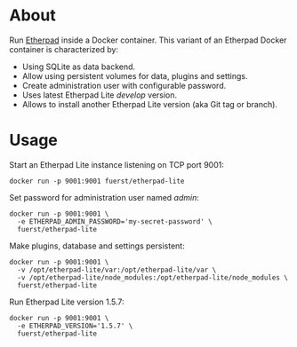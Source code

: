 # About

Run [Etherpad](https://github.com/ether/etherpad-lite) inside a Docker container.
This variant of an Etherpad Docker container is characterized by:

* Using SQLite as data backend.
* Allow using persistent volumes for data, plugins and settings.
* Create administration user with configurable password.
* Uses latest Etherpad Lite _develop_ version.
* Allows to install another Etherpad Lite version (aka Git tag or branch).

# Usage

Start an Etherpad Lite instance listening on TCP port 9001:

```
docker run -p 9001:9001 fuerst/etherpad-lite
```

Set password for administration user named _admin_:

```
docker run -p 9001:9001 \
  -e ETHERPAD_ADMIN_PASSWORD='my-secret-password' \
  fuerst/etherpad-lite
```

Make plugins, database and settings persistent:

```
docker run -p 9001:9001 \
  -v /opt/etherpad-lite/var:/opt/etherpad-lite/var \
  -v /opt/etherpad-lite/node_modules:/opt/etherpad-lite/node_modules \
  fuerst/etherpad-lite
```

Run Etherpad Lite version 1.5.7:

```
docker run -p 9001:9001 \
  -e ETHERPAD_VERSION='1.5.7' \
  fuerst/etherpad-lite
```
